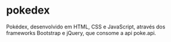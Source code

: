# pokedex
Pokédex, desenvolvido em HTML, CSS e JavaScript, através dos frameworks Bootstrap e jQuery, que consome a api poke.api.
